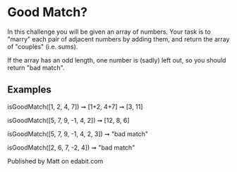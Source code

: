# Good Match?

In this challenge you will be given an array of numbers. Your task is to "marry" each pair of adjacent numbers by adding them, and return the array of "couples" (i.e. sums).

If the array has an odd length, one number is (sadly) left out, so you should return "bad match".

## Examples

isGoodMatch([1, 2, 4, 7]) ➞ [1+2, 4+7] ➞ [3, 11]

isGoodMatch([5, 7, 9, -1, 4, 2]) ➞ [12, 8, 6]

isGoodMatch([5, 7, 9, -1, 4, 2, 3]) ➞ "bad match"

isGoodMatch([2, 6, 7, -2, 4]) ➞ "bad match"

Published by Matt on edabit.com

